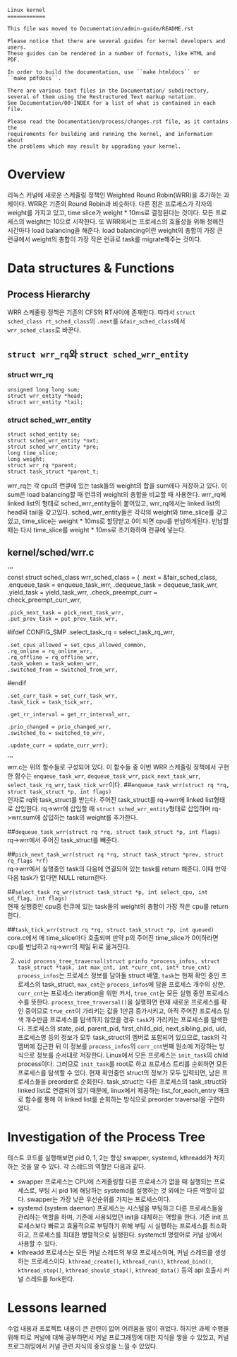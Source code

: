 ```
Linux kernel
============

This file was moved to Documentation/admin-guide/README.rst

Please notice that there are several guides for kernel developers and users.
These guides can be rendered in a number of formats, like HTML and PDF.

In order to build the documentation, use ``make htmldocs`` or
``make pdfdocs``.

There are various text files in the Documentation/ subdirectory,
several of them using the Restructured Text markup notation.
See Documentation/00-INDEX for a list of what is contained in each file.

Please read the Documentation/process/changes.rst file, as it contains the
requirements for building and running the kernel, and information about
the problems which may result by upgrading your kernel.
```

# Overview
리눅스 커널에 새로운 스케줄링 정책인 Weighted Round Robin(WRR)을 추가하는 과제이다. WRR은 기존의 Round Robin과 비슷하다. 다른 점은 프로세스가 각자의 weight를 가지고 있고, time slice가 weight * 10ms로 결정된다는 것이다. 모든 프로세스의  weight는 10으로 시작한다. 또 WRR에서는 프로세스의 효율성을 위해 정해진 시간마다 load balancing을 해준다. load balancing이란 weight의 총합이 가장 큰 런큐에서 weight의 총합이 가장 작은 런큐로 task를 migrate해주는 것이다.  

# Data structures & Functions

## Process Hierarchy
WRR 스케줄링 정책은 기존의 CFS와 RT사이에 존재한다. 따라서 `struct sched_class rt_sched_class`의 `.next`를 `&fair_sched_class`에서 `wrr_sched_class`로 바꾼다.  

## `struct wrr_rq`와 `struct sched_wrr_entity`
### struct wrr_rq
```
unsigned long long sum;
struct wrr_entity *head;
struct wrr_entity *tail;
```
### struct sched_wrr_entity
```
struct sched_entity se;
struct sched_wrr_entity *nxt;
strcut sched_wrr_entity *pre;
long time_slice;
long weight;
struct wrr_rq *parent;
struct task_struct *parent_t;
```
wrr_rq는 각 cpu의 런큐에 있는 task들의 weight의 합을 sum에다 저장하고 있다. 이 sum은 load balancing할 때 런큐의 weight의 총합을 비교할 때 사용한다. wrr_rq에 linked list의 형태로 sched_wrr_entity들이 붙어있고, wrr_rq에서는 linked list의 head와 tail을 갖고있다.
sched_wrr_entity들은 각각의 weight와 time_slice를 갖고있고, time_slice는 weight * 10ms로 할당받고  0이 되면 cpu를  반납하게된다. 반납할 때는 다시 time_slice를 weight * 10ms로 초기화하여 런큐에 넣는다.

## kernel/sched/wrr.c
'''   
const struct sched_class wrr_sched_class = {
    .next = &fair_sched_class,
    .enqueue_task = enqueue_task_wrr,
    .dequeue_task = dequeue_task_wrr,
    .yield_task = yield_task_wrr,
    .check_preempt_curr = check_preempt_curr_wrr,

    .pick_next_task = pick_next_task_wrr,
    .put_prev_task = put_prev_task_wrr,

#ifdef CONFIG_SMP
    .select_task_rq = select_task_rq_wrr,

    .set_cpus_allowed = set_cpus_allowed_common,
    .rq_online = rq_online_wrr,
    .rq_offline = rq_offline_wrr,
    .task_woken = task_woken_wrr,
    .switched_from = switched_from_wrr,
#endif

    .set_curr_task = set_curr_task_wrr,
    .task_tick = task_tick_wrr,

    .get_rr_interval = get_rr_interval_wrr,

    .prio_changed = prio_changed_wrr,
    .switched_to = switched_to_wrr,

    .update_curr = update_curr_wrr};
'''   
wrr.c는 위의 함수들로 구성되어 있다. 이 함수들 중 이번 WRR 스케줄링 정책에서 구현한 함수는 `enqueue_task_wrr`, `dequeue_task_wrr`, `pick_next_task_wrr`, `select_task_rq_wrr`, `task_tick_wrr`이다.
##`enqueue_task_wrr(struct rq *rq, struct task_struct *p, int flags)`  
인자로 rq와 task_struct를 받는다. 주어진 task_struct를 rq->wrr에 linked list형태로 삽입한다. rq->wrr에 삽입할 때 `struct sched_wrr_entity`형태로 삽입하며 rq->wrr.sum에 삽입하는 task의 weight를 추가한다.

##`dequeue_task_wrr(struct rq *rq, struct task_struct *p, int flags)`  
rq->wrr에서 주어진 task_struct를 빼준다.

##`pick_next_task_wrr(struct rq *rq, struct task_struct *prev, struct rq_flags *rf)`  
rq->wrr에서 실행중인 task의 다음에 연결되어 있는 task를 return 해준다. 이때 만약 다음 task가 없다면 NULL return한다.

##`select_task_rq_wrr(struct task_struct *p, int select_cpu, int sd_flag, int flags)`  
현재 실행중인 cpu중 런큐에 있는 task들의 weight의 총합이 가장 작은 cpu를 return한다.

##`task_tick_wrr(struct rq *rq, struct task_struct *p, int queued)`  
core.c에서 매 time_slice마다 호출되며 만약 p의 주어진 time_slice가 0이하라면 cpu를 반납하고 rq->wrr의 제일 뒤로 옮겨진다.  

2. `void process_tree_traversal(struct prinfo *process_infos, struct task_struct *task, int max_cnt, int *curr_cnt, int* true_cnt)`
`process_infos`는 프로세스 정보를 담아둘 struct 배열, `task`는 현재 확인 중인 프로세스의 task_struct, `max_cnt`는 `process_infos`에 담을 프로세스 개수의 상한, `curr_cnt`는 프로세스 iteration을 위한 커서, `true_cnt`는 모든 실행 중인 프로세스 수를 뜻한다.
`process_tree_traversal()`을 실행하면 현재 새로운 프로세스를 확인 중이므로 `true_cnt`이 가리키는 값을 1만큼 증가시키고, 아직 주어진 프로세스 탐색 개수만큼 프로세스를 탐색하지 않았을 경우 `task`가 가리키는 프로세스를 탐색한다. 프로세스의 state, pid, parent_pid, first_child_pid, next_sibling_pid, uid, 프로세스명 등의 정보가 모두 task_struct의 멤버로 포함되어 있으므로, task의 각 멤버에 접근한 뒤 이 정보를 `process_infos`의 `curr_cnt`번째 원소에 저장하는 방식으로 정보를 순서대로 저장한다. 
Linux에서 모든 프로세스는 `init_task`의 child process이다. 그러므로 `init_task`를 root로 하고 프로세스 트리를 순회하면 모든 프로세스를 탐색할 수 있다. 현재 확인중인 struct의 정보가 모두 입력되면, 남은 프로세스들을 preorder로 순회한다. task_struct는 다른 프로세스의 task_struct와 linked list로 연결되어 있기 때문에, linux에서 제공하는 list_for_each_entry 매크로 함수를 통해 이 linked list를 순회하는 방식으로 preorder traversal을 구현하였다.
# Investigation of the Process Tree
테스트 코드를 실행해보면 pid 0, 1, 2는 항상 swapper, systemd, kthreadd가 차지하는 것을 알 수 있다. 각 스레드의 역할은 다음과 같다.
- swapper 프로세스는 CPU에 스케줄링할 다른 프로세스가 없을 때 실행되는 프로세스로, 부팅 시 pid 1에 해당하는 systemd를 실행하는 것 외에는 다른 역할이 없다. swapper는 가장 낮은 우선순위를 가지는 프로세스이다. 
- systemd (system daemon) 프로세스는 시스템을 부팅하고 다른 프로세스들을 관리하는 역할을 하며, 기존에 사용되었던 init을 대체하는 역할을 한다. 기존 init 프로세스보다 빠르고 효율적으로 부팅하기 위해 부팅 시 실행하는 프로세스를 최소화하고, 프로세스를 최대한 병렬적으로 실행한다. systemctl 명령어로 커널 상에서 사용할 수 있다. 
- kthreadd 프로세스는 모든 커널 스레드의 부모 프로세스이며, 커널 스레드를 생성하는 프로세스이다. `kthread_create()`, `kthread_run()`, `kthread_bind()`, `kthread_stop()`, `kthread_should_stop()`, `kthread_data()` 등의 api 호출시 커널 스레드를 fork한다.

# Lessons learned
수업 내용과 프로젝트 내용이 큰 관련이 없어 어려움을 많이 겪었다. 하지만 과제 수행을 위해 따로 커널에 대해 공부하면서 커널 프로그래밍에 대한 지식을 쌓을 수 있었고, 커널 프로그래밍에서 커널 관련 지식의 중요성을 느낄 수 있었다. 
